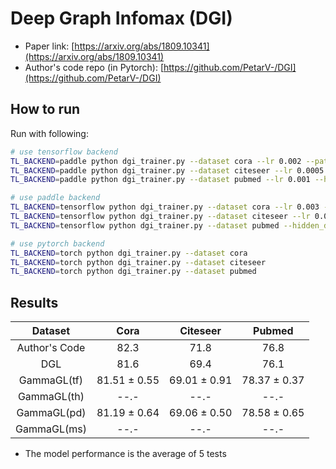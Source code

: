 Deep Graph Infomax (DGI)
========================

- Paper link: [https://arxiv.org/abs/1809.10341](https://arxiv.org/abs/1809.10341)
- Author's code repo (in Pytorch):
  [https://github.com/PetarV-/DGI](https://github.com/PetarV-/DGI)


How to run
----------

Run with following:

```bash
# use tensorflow backend
TL_BACKEND=paddle python dgi_trainer.py --dataset cora --lr 0.002 --patience 50
TL_BACKEND=paddle python dgi_trainer.py --dataset citeseer --lr 0.0005 --patience 20 --n_epoch 300
TL_BACKEND=paddle python dgi_trainer.py --dataset pubmed --lr 0.001 --hidden_dim 256 --patience 20 
```

```bash
# use paddle backend
TL_BACKEND=tensorflow python dgi_trainer.py --dataset cora --lr 0.003 --patience 50
TL_BACKEND=tensorflow python dgi_trainer.py --dataset citeseer --lr 0.001 --patience 20 --n_epoch 100
TL_BACKEND=tensorflow python dgi_trainer.py --dataset pubmed --hidden_dim 256 --lr 0.001
```
```bash
# use pytorch backend
TL_BACKEND=torch python dgi_trainer.py --dataset cora 
TL_BACKEND=torch python dgi_trainer.py --dataset citeseer
TL_BACKEND=torch python dgi_trainer.py --dataset pubmed
```

Results
-------


|      Dataset      |     Cora     |    Citeseer    |   Pubmed   |
| :---------------: | :----------: | :------------: | :--------: |
|   Author's Code   | 82.3         |   71.8         |  76.8         |
|        DGL        | 81.6         |   69.4         |  76.1         |
|     GammaGL(tf)   | 81.51 ± 0.55 |  69.01 ± 0.91 | 78.37 ± 0.37 |
|     GammaGL(th)   | --.-         |   --.-         |  --.-  |
|     GammaGL(pd)   | 81.19 ± 0.64 | 69.06 ± 0.50 | 78.58 ± 0.65 |
|     GammaGL(ms)   | --.-         |   --.-         |  --.-  |

* The model performance is the average of 5 tests